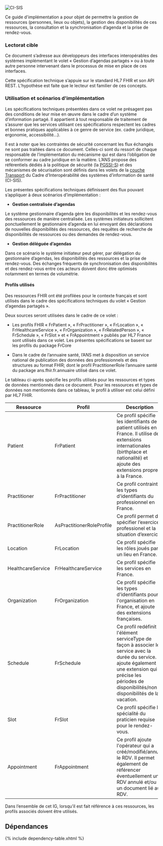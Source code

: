 
<div class="figure" style="width:65%;">
    <img src="ci-sis-logo.png" alt="CI-SIS" title="Logo du CI-SIS">
</div>


Ce guide d'implémentation a pour objet de permettre la gestion de ressources (personnes, lieux ou objets), la gestion des disponibilités de ces ressources, la consultation et la synchronisation d’agenda et la prise de rendez-vous.

### Lectorat cible

Ce document s’adresse aux développeurs des interfaces interopérables des systèmes implémentant le volet « Gestion d’agendas partagés » ou à toute autre personne intervenant dans le processus de mise en place de ces interfaces.

Cette spécification technique s’appuie sur le standard HL7 FHIR et son API REST. L’hypothèse est faite que le lecteur est familier de ces concepts.

### Utilisation et scénarios d'implémentation

Les spécifications techniques présentées dans ce volet ne présagent pas des conditions de leur mise en œuvre dans le cadre d’un système d’information partagé. Il appartient à tout responsable de traitement de s’assurer que les services utilisant ces spécifications respectent les cadres et bonnes pratiques applicables à ce genre de service (ex. cadre juridique, ergonomie, accessibilité…).

Il est à noter que les contraintes de sécurité concernant les flux échangés ne sont pas traitées dans ce document. Celles-ci sont du ressort de chaque responsable de l’implémentation du mécanisme qui est dans l’obligation de se conformer au cadre juridique en la matière. L’ANS propose des référentiels dédiés à la politique de sécurité (la
[PGSSI-S](http://esante.gouv.fr/services/politique-generale-de-securite-des-systemes-d-information-de-sante-pgssi-s/en-savoir-plus-0)) et des mécanismes de sécurisation sont définis dans les volets de la [couche Transport](http://esante.gouv.fr/services/referentiels/ci-sis/espace-publication/couche-transport) du Cadre d’Interopérabilité des systèmes d’information de santé (CI-SIS).

Les présentes spécifications techniques définissent des flux pouvant s’appliquer à deux scénarios d’implémentation :

* **Gestion centralisée d’agendas**

Le système gestionnaire d’agenda gère les disponibilités et les rendez-vous des ressources de manière centralisée. Les systèmes initiateurs sollicitent ponctuellement le gestionnaire d’agenda en lui envoyant des déclarations de nouvelles disponibilités des ressources, des requêtes de recherche de disponibilités de ressources ou des demandes de rendez-vous.

* **Gestion déléguée d’agendas**

Dans ce scénario le système initiateur peut gérer, par délégation du gestionnaire d’agendas, les disponibilités des ressources et la prise de rendez-vous. Des échanges fréquents de synchronisation des disponibilités et des rendez-vous entre ces acteurs doivent donc être optimisés notamment en termes de volumétrie.

#### Profils utilisés

Des ressources FHIR ont été profilées pour le contexte français et sont utilisés dans le cadre des spécifications techniques du volet « Gestion d’agendas partagés ».

Deux sources seront utilisées dans le cadre de ce volet :

* Les profils FHIR « FrPatient », « FrPractitioner », « FrLocation », « FrHealthcareService », « FrOrganization », « FrRelatedPerson », « FrSchedule », « FrSlot » et « FrAppointment » publiés par HL7 France sont utilisés dans ce volet. Les présentes spécifications se basent sur les profils du package FrCore

* Dans le cadre de l’annuaire santé, l’ANS met à disposition un service national de publication des données des professionnels et des structures au format FHIR; dont le profil PractitionerRole l’annuaire santé du package ans.fhir.fr.annuaire utilisé dans ce volet.

Le tableau ci-après spécifie les profils utilisés pour les ressources et types de données mentionnés dans ce document. Pour les ressources et types de données non mentionnés dans ce tableau, le profil à utiliser est celui défini par HL7 FHIR.

| **Ressource** | **Profil** | **Description** |
| ----- | ----- | ----- |
| Patient | FrPatient | Ce profil spécifie les identifiants de patient utilisés en France. Il utilise des extensions internationales (birthplace et nationalité) et ajoute des extensions propres à la France. |
| Practitioner | FrPractitioner | Ce profil contraint les types d'identifiants du professionnel en France. |
| PractitionerRole | AsPractitionerRoleProfile | Ce profil permet de spécifier l’exercice professionel et la situation d’exercice. |
| Location | FrLocation | Ce profil spécifie les rôles joués par un lieu en France. |
| HealthcareService | FrHealthcareService | Ce profil spécifie les services en France. |
| Organization | FrOrganization | Ce profil spécifie les types d'identifiants pour l'organisation en France, et ajoute des extensions françaises. |
| Schedule | FrSchedule | Ce profil redéfinit l'élément serviceType de façon à associer le service avec la durée du service. Il ajoute également une extension qui précise les périodes de disponibilités/non disponibilités de la vacation. |
| Slot | FrSlot | Ce profil spécifie la spécialité du praticien requise pour le rendez-vous. |
| Appointment | FrAppointment | Ce profil ajoute l'opérateur qui a créé/modifié/annulé le RDV. Il permet également de référencer éventuellement un RDV annulé et/ou un document lié au RDV. |

Dans l’ensemble de cet IG, lorsqu’il est fait référence à ces ressources, les profils associés doivent être utilisés.

## Dépendances

{% include dependency-table.xhtml %}
